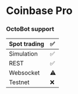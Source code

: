 # Coinbase Pro

### OctoBot support

| Spot trading | ✅ |
| :--- | :--- |
| Simulation | ✅ |
| REST | ✅ |
| Websocket | ⚠  |
| Testnet | ❌  |

### 

